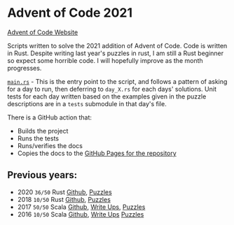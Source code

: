 # Advent of Code 2021

[Advent of Code Website](https://adventofcode.com/)

Scripts written to solve the 2021 addition of Advent of Code. Code is written in Rust. Despite 
writing last year's puzzles in rust, I am still a Rust beginner so expect some horrible code. 
I will hopefully improve as the month progresses.

[`main.rs`](https://github.com/kamioftea/advent-of-code-2021/blob/main/src/main.rs) - This is the 
entry point to the script, and follows a pattern of asking for a day to run, then deferring to
`day_X.rs` for each days' solutions. Unit tests for each day written based on the examples given in
the puzzle descriptions are in a `tests` submodule in that day's file.

There is a GitHub action that:
- Builds the project
- Runs the tests
- Runs/verifies the docs
- Copies the docs to the [GitHub Pages for the repository](https://kamioftea.github.io/advent-of-code-2021/advent_of_code_2021/)

## Previous years:
- 2020 `36/50` Rust [Github](https://github.com/kamioftea/advent-of-code-2020/tree/master),
  [Puzzles](https://adventofcode.com/2020)
- 2018 `10/50` Rust [Github](https://github.com/kamioftea/advent-of-code-2018/tree/master),
  [Puzzles](https://adventofcode.com/2018)
- 2017 `50/50` Scala [Github](https://github.com/kamioftea/advent-of-code-2017/tree/master), 
  [Write Ups](https://blog.goblinoid.co.uk/tag/advent-of-code-2017/),
  [Puzzles](https://adventofcode.com/2017)
- 2016 `10/50` Scala [Github](https://github.com/kamioftea/advent-of-code-2017/tree/master), 
  [Write Ups](https://kamioftea.github.io/advent-of-code-2016/)
  [Puzzles](https://adventofcode.com/2017)
  
